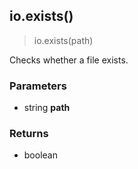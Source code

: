 
## io.exists()

> io.exists(path)

Checks whether a file exists.


### Parameters

-   string **path**

### Returns

-   boolean
